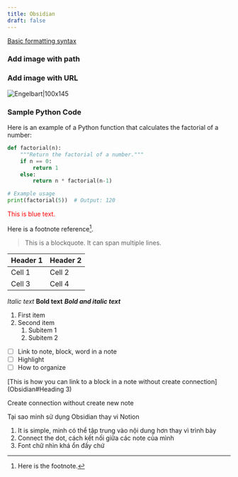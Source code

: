```yaml
---
title: Obsidian
draft: false
---
```

[Basic formatting syntax](https://help.obsidian.md/Editing+and+formatting/Basic+formatting+syntax)
### Add image with path

### Add image with URL
![Engelbart|100x145](https://history-computer.com/ModernComputer/Basis/images/Engelbart.jpg)
### Sample Python Code

Here is an example of a Python function that calculates the factorial of a number:

```python
def factorial(n):
    """Return the factorial of a number."""
    if n == 0:
        return 1
    else:
        return n * factorial(n-1)

# Example usage
print(factorial(5))  # Output: 120
```

<div style="color: red;">This is blue text.</div>

Here is a footnote reference[^1].

[^1]: Here is the footnote.

> This is a blockquote.
> It can span multiple lines.

| Header 1 | Header 2 |
|----------|----------|
| Cell 1   | Cell 2   |
| Cell 3   | Cell 4   |
*Italic text*
**Bold text**
***Bold and italic text***

1. First item
2. Second item
   1. Subitem 1
   2. Subitem 2

- [ ] Link to note, block, word in a note
- [ ] Highlight
- [ ] How to organize

[This is how you can link to a block in a note without create connection](Obsidian#Heading 3)


Create connection without create new note

Tại sao minh sử dụng Obsidian thay vi Notion
1. It is simple, minh có thể tập trung vào nội dung hơn thay vì trình bày
2. Connect the dot, cách kết nối giữa các note của mình
3. Font chữ nhìn khá ổn đấy chứ